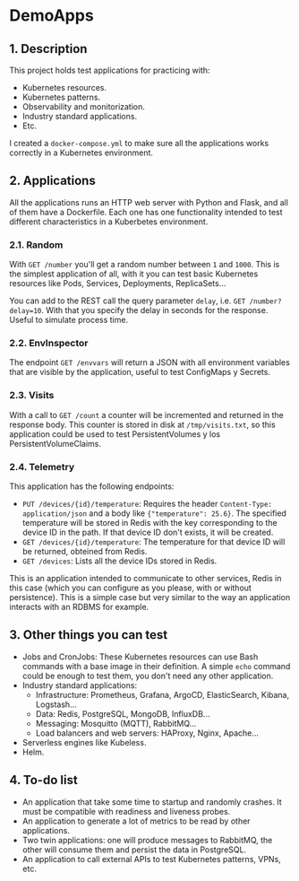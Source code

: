 # DemoApps

## 1. Description

This project holds test applications for practicing with:

- Kubernetes resources.
- Kubernetes patterns.
- Observability and monitorization.
- Industry standard applications.
- Etc.

I created a `docker-compose.yml` to make sure all the applications works correctly in a Kubernetes environment.

## 2. Applications

All the applications runs an HTTP web server with Python and Flask, and all of them have a Dockerfile. Each one has one functionality intended to test different characteristics in a Kuberbetes environment.

### 2.1. Random

With `GET /number` you'll get a random number between `1` and `1000`. This is the simplest application of all, with it you can test basic Kubernetes resources like Pods, Services, Deployments, ReplicaSets...

You can add to the REST call the query parameter `delay`, i.e. `GET /number?delay=10`. With that you specify the delay in seconds for the response. Useful to simulate process time.

### 2.2. EnvInspector

The endpoint `GET /envvars` will return a JSON with all environment variables that are visible by the application, useful to test ConfigMaps y Secrets.

### 2.3. Visits

With a call to `GET /count` a counter will be incremented and returned in the response body. This counter is stored in disk at `/tmp/visits.txt`, so this application could be used to test PersistentVolumes y los PersistentVolumeClaims.

### 2.4. Telemetry

This application has the following endpoints:

- `PUT /devices/{id}/temperature`: Requires the header `Content-Type: application/json` and a body like `{"temperature": 25.6}`. The specified temperature will be stored in Redis with the key corresponding to the device ID in the path. If that device ID don't exists, it will be created.
- `GET /devices/{id}/temperature`: The temperature for that device ID will be returned, obteined from Redis.
- `GET /devices`: Lists all the device IDs stored in Redis.

This is an application intended to communicate to other services, Redis in this case (which you can configure as you please, with or without persistence). This is a simple case but very similar to the way an application interacts with an RDBMS for example.

## 3. Other things you can test

- Jobs and CronJobs: These Kubernetes resources can use Bash commands with a base image in their definition. A simple `echo` command could be enough to test them, you don't need any other application.
- Industry standard applications:
  - Infrastructure: Prometheus, Grafana, ArgoCD, ElasticSearch, Kibana, Logstash...
  - Data: Redis, PostgreSQL, MongoDB, InfluxDB...
  - Messaging: Mosquitto (MQTT), RabbitMQ...
  - Load balancers and web servers: HAProxy, Nginx, Apache...
- Serverless engines like Kubeless.
- Helm.

## 4. To-do list

- An application that take some time to startup and randomly crashes. It must be compatible with readiness and liveness probes.
- An application to generate a lot of metrics to be read by other applications.
- Two twin applications: one will produce messages to RabbitMQ, the other will consume them and persist the data in PostgreSQL.
- An application to call external APIs to test Kubernetes patterns, VPNs, etc.
